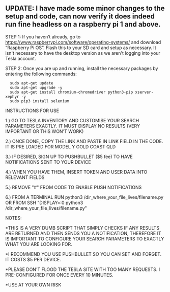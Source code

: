 UPDATE: I have made some minor changes to the setup and code, can now verify it does indeed run fine headless on a raspberry pi 1 and above.
-------------------------------


STEP 1: If you haven’t already, go to https://www.raspberrypi.com/software/operating-systems/ and download “Raspberry Pi OS”. Flash this to your SD card and setup as necessary. It isn't necessary to have the desktop version as we aren't logging into your Tesla account.

STEP 2: Once you are up and running, install the necessary packages by entering the following commands:

      sudo apt-get update
      sudo apt-get upgrade -y
      sudo apt-get install chromium-chromedriver python3-pip xserver-xephyr -y
      sudo pip3 install selenium


INSTRUCTIONS FOR USE

1.) GO TO TESLA INVENTORY AND CUSTOMISE YOUR SEARCH PARAMETERS EXACTLY. IT MUST DISPLAY NO RESULTS (VERY IMPORTANT OR THIS WON'T WORK)

2.) ONCE DONE, COPY THE LINK AND PASTE IN LINK FIELD IN THE CODE. IT IS PRE LOADED FOR MODEL Y GOLD COAST QLD

3.) IF DESIRED, SIGN UP TO PUSHBULLET ($5 fee) TO HAVE NOTIFICATIONS SENT TO YOUR DEVICE

4.) WHEN YOU HAVE THEM, INSERT TOKEN AND USER DATA INTO RELEVANT FIELDS

5.) REMOVE "#" FROM CODE TO ENABLE PUSH NOTIFICATIONS

6.) FROM A TERMINAL RUN python3 /dir_where_your_file_lives/filename.py OR FROM SSH "DISPLAY=:0 python3 /dir_where_your_file_lives/filename.py"


NOTES:

*THIS IS A VERY DUMB SCRIPT THAT SIMPLY CHECKS IF ANY RESULTS ARE RETURNED AND THEN SENDS YOU A NOTIFICATION, THEREFORE IT IS IMPORTANT TO CONFIGURE YOUR SEARCH PARAMETERS TO EXACTLY WHAT YOU ARE LOOKING FOR.

*I RECOMMEND YOU USE PUSHBULLET SO YOU CAN SET AND FORGET. IT COSTS $5 PER DEVICE.

*PLEASE DON'T FLOOD THE TESLA SITE WITH TOO MANY REQUESTS. I PRE-CONFIGURED FOR ONCE EVERY 10 MINUTES.

*USE AT YOUR OWN RISK
